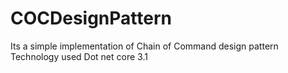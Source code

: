 # COCDesignPattern
Its a simple implementation of Chain of Command design pattern
Technology used Dot net core 3.1
